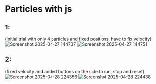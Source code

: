 # Particles with js

## 1:

(initial trial with only 4 particles and fixed positions, have to fix velocity)
![Screenshot 2025-04-27 144737](https://github.com/user-attachments/assets/c255d973-f565-4254-91fe-7cd796a74b21)
![Screenshot 2025-04-27 144751](https://github.com/user-attachments/assets/5aa901d9-2c3d-47ea-ab31-370157bdc7df)


## 2:

(fixed velocity and added buttons on the side to run, stop and reset)
![Screenshot 2025-04-28 224356](https://github.com/user-attachments/assets/85b6bf89-0721-4ff9-b0aa-8b5d12bbfae3)
![Screenshot 2025-04-28 224438](https://github.com/user-attachments/assets/a252547c-988a-413d-89de-3e6dbfa29fde)
